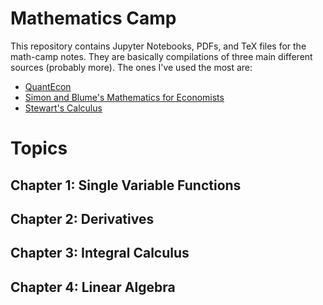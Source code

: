# Mathematics Camp

This repository contains Jupyter Notebooks, PDFs, and TeX files for the math-camp notes. They are basically compilations of three main different sources (probably more). The ones I've used the most are:

- [QuantEcon](https://python.quantecon.org/)
- [Simon and Blume's Mathematics for Economists](https://www.amazon.es/Mathematics-Economists-Carl-P-Simon/dp/0393957330)
- [Stewart's Calculus](https://www.amazon.es/Calculus-James-Stewart/dp/0538497815)

# Topics

## Chapter 1: Single Variable Functions
## Chapter 2: Derivatives
## Chapter 3: Integral Calculus
## Chapter 4: Linear Algebra